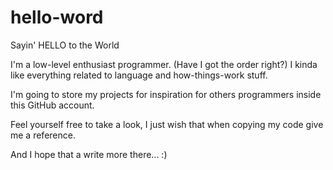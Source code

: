 # hello-word
Sayin' HELLO to the World

I'm a low-level enthusiast programmer. (Have I got the order right?)
I kinda like everything related to language and how-things-work stuff.

I'm going to store my projects for inspiration for others programmers
inside this GitHub account.

Feel yourself free to take a look, I just wish that when copying my
code give me a reference.

And I hope that a write more there... :)
